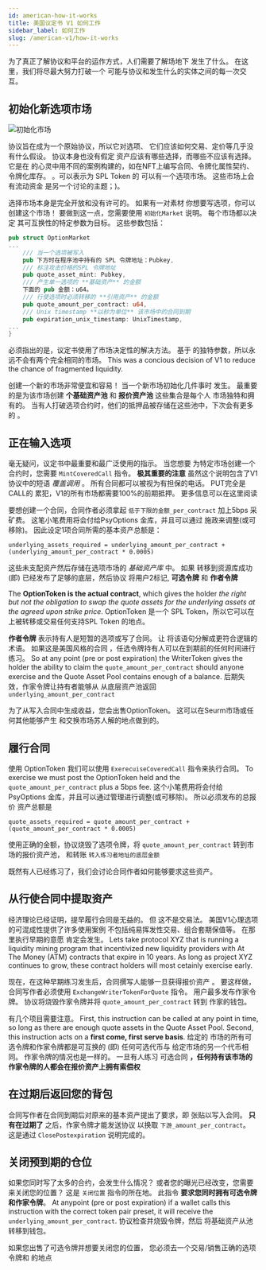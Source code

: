 ```yaml
---
id: american-how-it-works
title: 美国议定书 V1 如何工作
sidebar_label: 如何工作
slug: /american-v1/how-it-works
---
```


为了真正了解协议和平台的运作方式，人们需要了解场地下 发生了什么。 在这里，我们将尽最大努力打破一个 可能与协议和发生什么的实体之间的每一次交互。

## 初始化新选项市场
![初始化市场](/img/how-it-works/initialize_market_page.png)

协议旨在成为一个原始协议，所以它对选项、 它们应该如何交易、定价等几乎没有什么假设。 协议本身也没有假定 资产应该有哪些选择，而哪些不应该有选择。 它是在 的心灵中用不同的案例构建的，如在NFT上编写合同、令牌化属性契约、令牌化库存。 。可以表示为 SPL Token 的 可以有一个选项市场。 这些市场上会有流动资金 是另一个讨论的主题；)。

选择市场本身是完全开放和没有许可的。 如果有一对素材 你想要写选项，你可以创建这个市场！ 要做到这一点，您需要使用 `初始化Market` 说明。 每个市场都以决定 其可互换性的特定参数为目标。 这些参数包括：

````Rust
pub struct OptionMarket
...
    /// 当一个选项被写入
    pub 下方时在程序池中持有的 SPL 令牌地址：Pubkey,
    /// 标注攻击价格的SPL 令牌地址
    pub quote_asset_mint: Pubkey,
    /// 产生单一选项的 **基础资产** 的金额
    下面的 pub 金额：u64。
    /// 行使选项时必须转移的 **引用资产** 的金额
    pub quote_amount_per_contract: u64,
    /// Unix timestamp **以秒为单位** 该市场中的合同到期
    pub expiration_unix_timestamp: UnixTimestamp,
...
}
````

必须指出的是，议定书使用了市场决定性的解决方法。 基于 的独特参数，所以永远不会有两个完全相同的市场。 This was a concious decision of V1 to reduce the chance of fragmented liquidity.

创建一个新的市场非常便宜和容易！ 当一个新市场初始化几件事时 发生。 最重要的是为该市场创建 **个基础资产池** 和 **报价资产池** 这些集合是每个人 市场独特和拥有的。 当有人打破选项合约时，他们的抵押品被存储在这些池中，下次会有更多的 。

## 正在输入选项
<!-- TODO show image of mint component -->

毫无疑问，议定书中最重要和最广泛使用的指示。 当您想要 为特定市场创建一个合约时，您需要 `MintCoveredCall` 指令。 **极其重要的注意** 虽然这个说明包含了V1协议中的短语 _覆盖调用_ 。 所有合同都可以被视为有担保的电话。 PUT完全是CALL的 累犯，V1的所有市场都需要100%的前期抵押。 更多信息可以在这里阅读 [](./arch-put-call.md)

要想创建一个合同，合同作者必须拿起 `低于下限的金额_per_contract` 加上5bps 采矿费。 这笔小笔费用将会付给PsyOptions 金库，并且可以通过 施政来调整(或可移除)。 因此设定1项合同所需的基本资产总额是：

`underlying_assets_required = underlying_amount_per_contract + (underlying_amount_per_contract * 0.0005)`

这些未支配资产然后存储在选项市场的 _基础资产库_ 中。 如果 转移到资源库成功(即) 已经发布了足够的底层，然后协议 将用户2标记, **可选令牌** 和 **作者令牌**

The **OptionToken is the actual contract**, which gives the holder _the right but not the obligation to swap the quote assets for the underlying assets at the agreed upon strike price_. OptionToken 是一个 SPL Token，所以它可以在 上被转移或交易任何支持SPL Token 的地点。

**作者令牌** 表示持有人是短暂的选项或写了合同。 让 将该语句分解成更符合逻辑的术语。 如果这是美国风格的合同 ，任选令牌持有人可以在到期前的任何时间进行练习。 So at any point (pre or post expiration) the WriterToken gives the holder the ability to claim the `quote_amount_per_contract` should anyone exercise and the Quote Asset Pool contains enough of a balance. 后期失效，作家令牌让持有者能够从 从底层资产池返回 `underlying_amount_per_contract`

为了从写入合同中生成收益，您会出售OptionToken。 这可以在Seurm市场或任何其他能够产生 和交换市场苏人解的地点做到的。

## 履行合同
<!-- TODO image of the exercise row -->

使用 OptionToken 我们可以使用 `ExerecuiseCoveredCall` 指令来执行合同。 To exercise we must post the OptionToken held and the `quote_amount_per_contract` plus a 5bps fee. 这个小笔费用将会付给PsyOptions 金库，并且可以通过管理进行调整(或可移除)。 所以必须发布的总报价 资产总额是

`quote_assets_required = quote_amount_per_contract + (quote_amount_per_contract * 0.0005)`

使用正确的金额，协议烧毁了选项令牌，将 `quote_amount_per_contract` 转到市场的报价资产池， 和转账 `转入练习者地址的底层金额`


既然有人已经练习了，我们会讨论合同作者如何能够要求这些资产。

## 从行使合同中提取资产
<!-- TODO image of a imbalanced pools -->

经济理论已经证明，提早履行合同是无益的。 但 这不是交易法。 美国V1心理选项的可混成性提供了许多使用案例 不包括纯易挥发性交易、组合套期保值等。 在那里执行早期的意愿 肯定会发生。 Lets take protocol XYZ that is running a liquidity mining program that incentivized new liquidity providers with At The Money (ATM) contracts that expire in 10 years. As long as project XYZ continues to grow, these contract holders will most cetainly exercise early.

现在，在这种早期练习发生后，合同撰写人能够一旦获得报价资产 。 要这样做，合同写作者必须使用 `ExchangeWriterTokenForQuote` 指令。 用户最多发布作家令牌。 协议将烧毁作家令牌并将 `quote_amount_per_contract` 转到 作家的钱包。

有几个项目需要注意。 First, this instruction can be called at any point in time, so long as there are enough quote assets in the Quote Asset Pool. Second, this instruction acts on a **first come, first serve basis**. 给定的 市场的所有可选令牌和作家令牌都是可互换的 (即) 任何可选代币与 给定市场的另一个代币相同。 作家令牌的情况也是一样的。 一旦有人练习 可选合同 **，任何持有该市场的作家令牌的人都会在报价资产上拥有索偿权**

## 在过期后返回您的背包
<!-- TODO image of full underlying asset pool, no quote -->

合同写作者在合同到期后对原来的基本资产提出了要求，即 张贴以写入合同。 **只有在过期了** 之后，作家令牌才能发送协议 以换取 `下游_amount_per_contract`。 这是通过 `ClosePostexpiration` 说明完成的。

## 关闭预到期的仓位

如果您同时写了太多的合约，会发生什么情况？ 或者您的曝光已经改变，您需要 来关闭您的位置？ 这是 `关闭位置` 指令的所在地。 此指令 **要求您同时拥有可选令牌和作家令牌**。 At anypoint (pre or post expiration) if a wallet calls this instruction with the correct token pair preset, it will receive the `underlying_amount_per_contract`. 协议检查并烧毁令牌，然后 将基础资产从池转移到钱包。

如果您出售了可选令牌并想要关闭您的位置， 您必须去一个交易/销售正确的选项令牌和 的地点 





